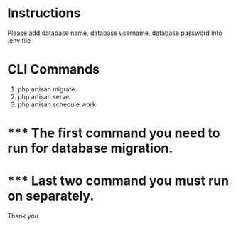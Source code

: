 # Instructions

Please add database name, database username, database password into .env file

# CLI Commands

1. php artisan migrate
2. php artisan server
3. php artisan schedule:work

# *** The first command you need to run for database migration.
# *** Last two command you must run on separately.

Thank you
